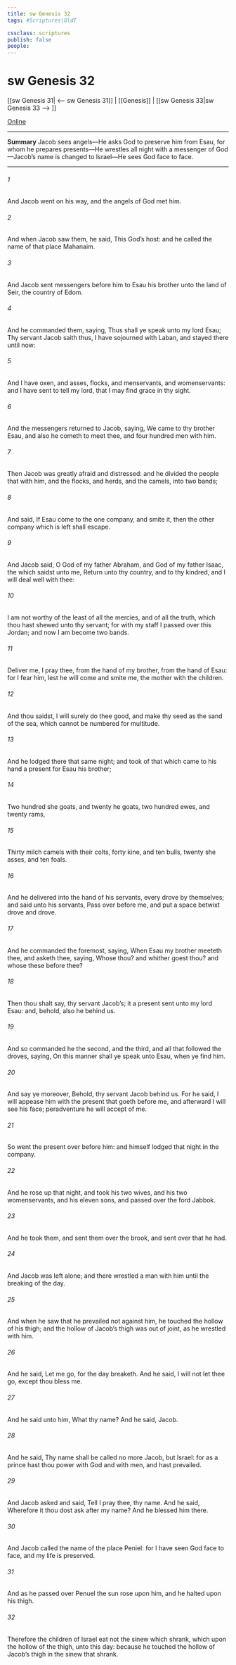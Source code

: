 ```yaml
---
title: sw Genesis 32
tags: #Scriptures\OldT

cssclass: scriptures
publish: false
people:
---
```


# sw Genesis 32
[[sw Genesis 31| <-- sw Genesis 31]] | [[Genesis]] | [[sw Genesis 33|sw Genesis 33 --> ]]

[Online](https://churchofjesuschrist.org/study/scriptures/ot/gen/32?lang=eng)

---
__Summary__
Jacob sees angels—He asks God to preserve him from Esau, for whom he prepares presents—He wrestles all night with a messenger of God—Jacob’s name is changed to Israel—He sees God face to face.

---
###### 1 
And Jacob went on his way, and the angels of God met him.

###### 2 
And when Jacob saw them, he said, This  God’s host: and he called the name of that place Mahanaim.

###### 3 
And Jacob sent messengers before him to Esau his brother unto the land of Seir, the country of Edom.

###### 4 
And he commanded them, saying, Thus shall ye speak unto my lord Esau; Thy servant Jacob saith thus, I have sojourned with Laban, and stayed there until now:

###### 5 
And I have oxen, and asses, flocks, and menservants, and womenservants: and I have sent to tell my lord, that I may find grace in thy sight.

###### 6 
And the messengers returned to Jacob, saying, We came to thy brother Esau, and also he cometh to meet thee, and four hundred men with him.

###### 7 
Then Jacob was greatly afraid and distressed: and he divided the people that  with him, and the flocks, and herds, and the camels, into two bands;

###### 8 
And said, If Esau come to the one company, and smite it, then the other company which is left shall escape.

###### 9 
And Jacob said, O God of my father Abraham, and God of my father Isaac, the  which saidst unto me, Return unto thy country, and to thy kindred, and I will deal well with thee:

###### 10 
I am not worthy of the least of all the mercies, and of all the truth, which thou hast shewed unto thy servant; for with my staff I passed over this Jordan; and now I am become two bands.

###### 11 
Deliver me, I pray thee, from the hand of my brother, from the hand of Esau: for I fear him, lest he will come and smite me,  the mother with the children.

###### 12 
And thou saidst, I will surely do thee good, and make thy seed as the sand of the sea, which cannot be numbered for multitude.

###### 13 
And he lodged there that same night; and took of that which came to his hand a present for Esau his brother;

###### 14 
Two hundred she goats, and twenty he goats, two hundred ewes, and twenty rams,

###### 15 
Thirty milch camels with their colts, forty kine, and ten bulls, twenty she asses, and ten foals.

###### 16 
And he delivered  into the hand of his servants, every drove by themselves; and said unto his servants, Pass over before me, and put a space betwixt drove and drove.

###### 17 
And he commanded the foremost, saying, When Esau my brother meeteth thee, and asketh thee, saying, Whose  thou? and whither goest thou? and whose  these before thee?

###### 18 
Then thou shalt say,  thy servant Jacob’s; it  a present sent unto my lord Esau: and, behold, also he  behind us.

###### 19 
And so commanded he the second, and the third, and all that followed the droves, saying, On this manner shall ye speak unto Esau, when ye find him.

###### 20 
And say ye moreover, Behold, thy servant Jacob  behind us. For he said, I will appease him with the present that goeth before me, and afterward I will see his face; peradventure he will accept of me.

###### 21 
So went the present over before him: and himself lodged that night in the company.

###### 22 
And he rose up that night, and took his two wives, and his two womenservants, and his eleven sons, and passed over the ford Jabbok.

###### 23 
And he took them, and sent them over the brook, and sent over that he had.

###### 24 
And Jacob was left alone; and there wrestled a man with him until the breaking of the day.

###### 25 
And when he saw that he prevailed not against him, he touched the hollow of his thigh; and the hollow of Jacob’s thigh was out of joint, as he wrestled with him.

###### 26 
And he said, Let me go, for the day breaketh. And he said, I will not let thee go, except thou bless me.

###### 27 
And he said unto him, What  thy name? And he said, Jacob.

###### 28 
And he said, Thy name shall be called no more Jacob, but Israel: for as a prince hast thou power with God and with men, and hast prevailed.

###### 29 
And Jacob asked  and said, Tell  I pray thee, thy name. And he said, Wherefore  it  thou dost ask after my name? And he blessed him there.

###### 30 
And Jacob called the name of the place Peniel: for I have seen God face to face, and my life is preserved.

###### 31 
And as he passed over Penuel the sun rose upon him, and he halted upon his thigh.

###### 32 
Therefore the children of Israel eat not  the sinew which shrank, which  upon the hollow of the thigh, unto this day: because he touched the hollow of Jacob’s thigh in the sinew that shrank.

